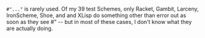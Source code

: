 `#"..."` is rarely used.  Of my 39 test Schemes, only Racket, Gambit, Larceny, IronScheme, Shoe, and and XLisp do something other than error out as soon as they see #" -- but in most of these cases, I don't know what they are actually doing.

